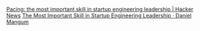 
[Pacing: the most important skill in startup engineering leadership | Hacker News](https://news.ycombinator.com/item?id=39680187)
[The Most Important Skill in Startup Engineering Leadership · Daniel Mangum](https://danielmangum.com/posts/most-important-skill-startup-engineering-leadership/)
